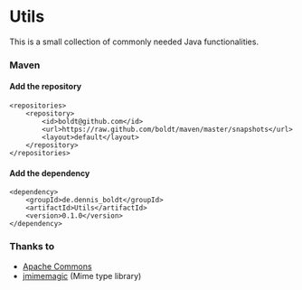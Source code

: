 # Utils

This is a small collection of commonly needed Java functionalities.

### Maven

#### Add the repository

```
<repositories>
	<repository>
		<id>boldt@github.com</id>
		<url>https://raw.github.com/boldt/maven/master/snapshots</url>
		<layout>default</layout>
	</repository>
</repositories>
```

#### Add the dependency

```
<dependency>
	<groupId>de.dennis_boldt</groupId>
	<artifactId>Utils</artifactId>
	<version>0.1.0</version>
</dependency>
```

### Thanks to

* [Apache Commons](http://commons.apache.org/)
* [jmimemagic](https://github.com/arimus/jmimemagic) (Mime type library)

